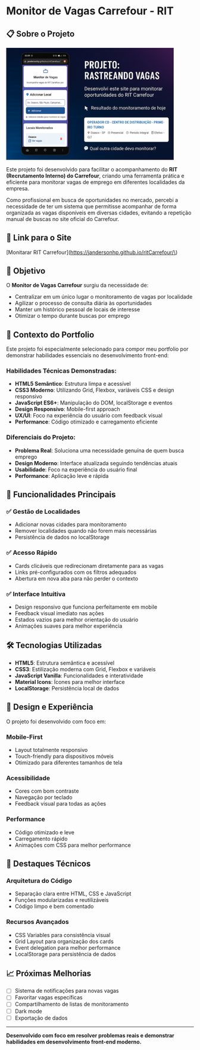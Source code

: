 # Monitor de Vagas Carrefour - RIT

## 📋 Sobre o Projeto

<img src="./assets/ritcarrefour.png" width="450">

Este projeto foi desenvolvido para facilitar o acompanhamento do **RIT (Recrutamento Interno) do Carrefour**, criando uma ferramenta prática e eficiente para monitorar vagas de emprego em diferentes localidades da empresa.

Como profissional em busca de oportunidades no mercado, percebi a necessidade de ter um sistema que permitisse acompanhar de forma organizada as vagas disponíveis em diversas cidades, evitando a repetição manual de buscas no site oficial do Carrefour.

## 🔗 Link para o Site
[Monitarar RIT Carrefour](https://jandersonhp.github.io/ritCarrefour/\)

## 🎯 Objetivo

O **Monitor de Vagas Carrefour** surgiu da necessidade de:
- Centralizar em um único lugar o monitoramento de vagas por localidade
- Agilizar o processo de consulta diária às oportunidades
- Manter um histórico pessoal de locais de interesse
- Otimizar o tempo durante buscas por emprego

## 💼 Contexto do Portfolio

Este projeto foi especialmente selecionado para compor meu portfolio por demonstrar habilidades essenciais no desenvolvimento front-end:

### **Habilidades Técnicas Demonstradas:**
- **HTML5 Semântico**: Estrutura limpa e acessível
- **CSS3 Moderno**: Utilizando Grid, Flexbox, variáveis CSS e design responsivo
- **JavaScript ES6+**: Manipulação do DOM, localStorage e eventos
- **Design Responsivo**: Mobile-first approach
- **UX/UI**: Foco na experiência do usuário com feedback visual
- **Performance**: Código otimizado e carregamento eficiente

### **Diferenciais do Projeto:**
- **Problema Real**: Soluciona uma necessidade genuína de quem busca emprego
- **Design Moderno**: Interface atualizada seguindo tendências atuais
- **Usabilidade**: Foco na experiência do usuário final
- **Performance**: Aplicação leve e rápida

## 🚀 Funcionalidades Principais

### ✅ **Gestão de Localidades**
- Adicionar novas cidades para monitoramento
- Remover localidades quando não forem mais necessárias
- Persistência de dados no localStorage

### ✅ **Acesso Rápido**
- Cards clicáveis que redirecionam diretamente para as vagas
- Links pré-configurados com os filtros adequados
- Abertura em nova aba para não perder o contexto

### ✅ **Interface Intuitiva**
- Design responsivo que funciona perfeitamente em mobile
- Feedback visual imediato nas ações
- Estados vazios para melhor orientação do usuário
- Animações suaves para melhor experiência

## 🛠️ Tecnologias Utilizadas

- **HTML5**: Estrutura semântica e acessível
- **CSS3**: Estilização moderna com Grid, Flexbox e variáveis
- **JavaScript Vanilla**: Funcionalidades e interatividade
- **Material Icons**: Ícones para melhor interface
- **LocalStorage**: Persistência local de dados

## 📱 Design e Experiência

O projeto foi desenvolvido com foco em:

### **Mobile-First**
- Layout totalmente responsivo
- Touch-friendly para dispositivos móveis
- Otimizado para diferentes tamanhos de tela

### **Acessibilidade**
- Cores com bom contraste
- Navegação por teclado
- Feedback visual para todas as ações

### **Performance**
- Código otimizado e leve
- Carregamento rápido
- Animações com CSS para melhor performance

## 🌟 Destaques Técnicos

### **Arquitetura do Código**
- Separação clara entre HTML, CSS e JavaScript
- Funções modularizadas e reutilizáveis
- Código limpo e bem comentado

### **Recursos Avançados**
- CSS Variables para consistência visual
- Grid Layout para organização dos cards
- Event delegation para melhor performance
- LocalStorage para persistência de dados

## 📈 Próximas Melhorias

- [ ] Sistema de notificações para novas vagas
- [ ] Favoritar vagas específicas
- [ ] Compartilhamento de listas de monitoramento
- [ ] Dark mode
- [ ] Exportação de dados

---

**Desenvolvido com foco em resolver problemas reais e demonstrar habilidades em desenvolvimento front-end moderno.**